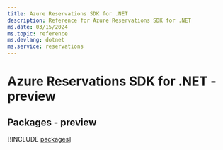 ```yaml
---
title: Azure Reservations SDK for .NET
description: Reference for Azure Reservations SDK for .NET
ms.date: 03/15/2024
ms.topic: reference
ms.devlang: dotnet
ms.service: reservations
---
```

# Azure Reservations SDK for .NET - preview
## Packages - preview
[!INCLUDE [packages](reservations-index.md)]